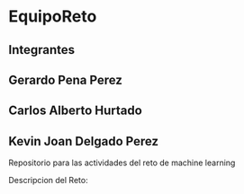 # EquipoReto

## Integrantes

## Gerardo Pena Perez
## Carlos Alberto Hurtado 
## Kevin Joan Delgado Perez

Repositorio para las actividades del reto de machine learning

Descripcion del Reto:


